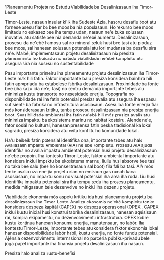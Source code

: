 'Planeamentu Projetu no Estudu Viabilidade ba Desalinizasaun iha Timor-Leste

Timor-Leste, nasaun insular ki'ik iha Sudeste Ázia, hasoru desafiu boot atu fornese asesu fiar ba bee moos ba nia populasaun. Ho rekurso bee moos limitadu no eskasez bee iha tempu udan, nasaun ne'e buka solusaun inovativu atu satisfe bee nia demanda ne'ebé aumenta. Desalinizasaun, prosesu ida ne'ebé hamosu sal no mineral seluk husi bee tasi atu produz bee moos, sai hanesan solusaun potensial atu lori mudansa ba desafiu sira ne'e. Maibé, implementasaun projetu desalinizasaun nia presiza planeamentu ho kuidadu no estudu viabilidade ne'ebé kompleitu atu asegura sira nia susesu no sustentabilidade.

Pasu importante primeiru iha planeamentu projetu desalinizasaun iha Timor-Leste mak hili fatin. Faktor importante balu presiza konsidera bainhira hili fatin apropriadu ba estabelese fabrika desalinizasaun. Proximidade ba fonte bee (iha kazu ida ne'e, tasi) no sentru demanda importante tebes atu minimiza kustu transporte no nesesidade enerjia. Topografia no disponibilidade rai iha fatin potensial presiza avalia atu asegura iha espasu sufisiente ba fabrika no infrastrutura asosiasaun. Asesu ba fonte enerjia fiar mós konsiderasaun kritiku, tanba prosesu desalinizasaun nia presiza enerjia boot. Sensibilidade ambiental iha fatin ne'ebé hili mós presiza avalia atu minimiza impaktu ba ekosistema marinu no habitat kosteiru. Alende ne'e, fator sosiál no kultural, hanesan presensa fatin peska tradisionál ka lokal sagradu, presiza konsidera atu evita konflitu ho komunidade lokal.

Ha'u beibeik fatin potensial identifika ona, importante tebes atu halo Avaliasaun Impaktu Ambiental (AIA) ne'ebé kompleitu. Prosesu AIA ajuda identifika no avalia impaktu ambiental potensial husi projetu desalinizasaun ne'ebé propoin. Iha kontestu Timor-Leste, faktor ambiental importante atu konsidera inklui impaktu ba ekosistema marinu, liuliu husi absorve bee tasi no taka bee salu (bee ho konsentrasaun sal boot) fila fali ba tasi. AIA mós tenke avalia uza enerjia projetu nian no emisaun gas rumah kaca asosiasaun, no impaktu sonu no visual potensial iha area iha roda. Liu husi identifika impaktu potensial sira iha tempu sedu iha prosesu planeamentu, medida mitigasaun bele dezenvolve no inklui iha dezenu projetu.

Viabilidade ekonomia mós aspetu kritiku ida husi planeamentu projetu ba desalinizasaun iha Timor-Leste. Analiza ekonomia ne'ebé kompleitu tenke konsidera despeza kapitál (CAPEX) no despeza operasional (OPEX). CAPEX inklui kustu inicial husi konstrui fabrika desalinizasaun, hanesan aquisisaun rai, kompra ekipamentu, no dezenvolvimentu infrastrutura. OPEX kobre kustu kontinua hanesan konsumu enerjia, manutensaun, no labór. Iha kontestu Timor-Leste, importante tebes atu konsidera faktor ekonomia lokal hanesan disponibilidade labór habil, kustu enerjia, no fonte fundu potensial. Ajénsia dezenvolvimentu internasional no parceria públiku-privadu bele joga papel importante iha finansia projetu desalinizasaun iha nasaun.

Presiza halo analiza kustu-benefísi